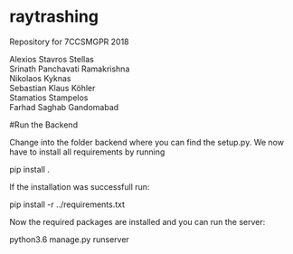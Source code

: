 # raytrashing
Repository for 7CCSMGPR 2018


 Alexios Stavros Stellas <br/>
 Srinath Panchavati Ramakrishna <br/>
 Nikolaos Kyknas <br/>
 Sebastian Klaus Köhler <br/>
 Stamatios Stampelos <br/>
 Farhad Saghab Gandomabad <br/>

#Run the Backend

Change into the folder backend where you can find the setup.py. We now have to install all requirements by running

pip install .

If the installation was successfull run:

pip install -r ../requirements.txt

Now the required packages are installed and you can run the server:

python3.6 manage.py runserver
